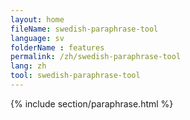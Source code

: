 ```yaml
---
layout: home
fileName: swedish-paraphrase-tool
language: sv    
folderName : features
permalink: /zh/swedish-paraphrase-tool
lang: zh
tool: swedish-paraphrase-tool
---
```

{% include section/paraphrase.html %}